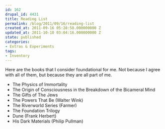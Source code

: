 ```yaml
---
id: 162
drupal_id: 4431
title: Reading List
permalink: /blog/2011/09/16/reading-list
created_at: 2011-09-16 05:28:58.000000000 Z
updated_at: 2011-10-10 03:04:16.000000000 Z
state: published
categories:
- Extras & Experiments
tags:
- Inventory
---
```

Here are the books that I consider foundational for me. Not because I agree with all of them, but because they are all part of me.

- The Physics of Immortality
- The Origin of Consciousness in the Breakdown of the Bicameral Mind
- The Gifts of The Jews
- The Powers That Be (Walter Wink)
- The Riverworld Series (Farmer)
- The Foundation Trilogy
- Dune (Frank Herbert)
- His Dark Materials (Philip Pullman)
